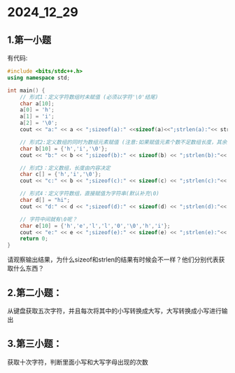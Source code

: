# 2024_12_29

## 1.第一小题
有代码:
```C++
#include <bits/stdc++.h>
using namespace std;

int main() {
    // 形式1：定义字符数组时未赋值 (必须以字符'\0'结尾)
    char a[10];
    a[0] = 'h';
    a[1] = 'i';
    a[2] = '\0';
    cout << "a:" << a << ";sizeof(a):" <<sizeof(a)<<";strlen(a):"<< strlen(a)<<endl;

    // 形式2:定义数组的同时为数组元素赋值 (注意:如果赋值元素个数不足数组长度，其余值默认是'\0')
    char b[10] = {'h','i','\0'};
    cout << "b:" << b << ";sizeof(b):" << sizeof(b) << ";strlen(b):"<< strlen(b)<<endl;

    // 形式3：定义数组，长度由内容决定
    char c[] = {'h','i','\0'};
    cout << "c:" << b << ";sizeof(c):" << sizeof(c) << ";strlen(c):"<< strlen(c)<<endl;

    // 形式4：定义字符数组，直接赋值为字符串(默认补充\0)
    char d[] = "hi";
    cout << "d:" << d << ";sizeof(d):" << sizeof(d) << ";strlen(d):"<< strlen(d)<<endl;

    // 字符中间就有\0呢？
    char e[10] = {'h','e','l','l','0','\0','h','i'};
    cout << "e:" << e << ";sizeof(e):" << sizeof(e) << ";strlen(e):"<< strlen(e)<<endl;
    return 0;
}
```
请观察输出结果，为什么sizeof和strlen的结果有时候会不一样？他们分别代表获取什么东西？

## 2.第二小题：
从键盘获取五次字符，并且每次将其中的小写转换成大写，大写转换成小写进行输出

## 3.第三小题：
获取十次字符，判断里面小写和大写字母出现的次数 